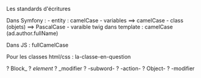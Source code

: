 Les standards d'écritures

Dans Symfony : 
    - entity : camelCase
    - variables ==> camelCase
    - class (objets) ==> PascalCase
    - varaible twig dans template : camelCase (ad.author.fullName)

Dans JS :
    fullCamelCase

Pour les classes html/css :
    la-classe-en-question

?    Block_
?    _element_
?    _modifier
?    -subword-
?    -action-
?    Object-
?    -modifier
